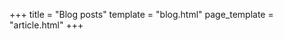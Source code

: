 +++
title = "Blog posts"
template = "blog.html"
page_template = "article.html"
+++

<!--
Template for articles:
+++
title = ""
date = ""
[taxonomies]
categories = [""]
+++ 
-->